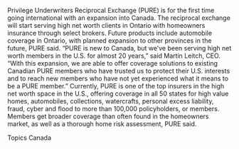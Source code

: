 Privilege Underwriters Reciprocal Exchange (PURE) is for the first time going international with an expansion into Canada.
The reciprocal exchange will start serving high net worth clients in Ontario with homeowners insurance through select brokers. Future products include automobile coverage in Ontario, with planned expansion to other provinces in the future, PURE said.
“PURE is new to Canada, but we’ve been serving high net worth members in the U.S. for almost 20 years,” said Martin Leitch, CEO. “With this expansion, we are able to offer coverage solutions to existing Canadian PURE members who have trusted us to protect their U.S. interests and to reach new members who have not yet experienced what it means to be a PURE member.”
Currently, PURE is one of the top insurers in the high net worth space in the U.S., offering coverage in all 50 states for high value homes, automobiles, collections, watercrafts, personal excess liability, fraud, cyber and flood to more than 100,000 policyholders, or members.
Members get broader coverage than often found in the homeowners market, as well as a thorough home risk assessment, PURE said.

Topics
Canada
